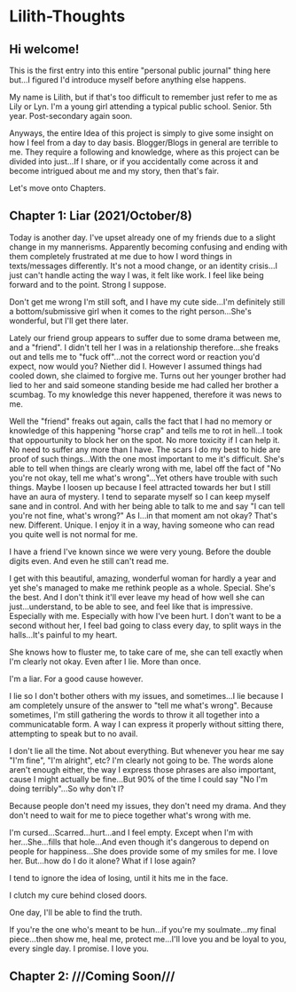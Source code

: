 # Lilith-Thoughts

## Hi welcome!

This is the first entry into this entire "personal public journal" thing here but...I figured I'd introduce myself before anything else happens.

My name is Lilith, but if that's too difficult to remember just refer to me as Lily or Lyn. 
I'm a young girl attending a typical public school. Senior. 5th year. Post-secondary again soon.

Anyways, the entire Idea of this project is simply to give some insight on how I feel from a day to day basis. Blogger/Blogs in general are terrible to me. They require a following and knowledge, where as this project can be divided into just...If I share, or if you accidentally come across it and become intrigued about me and my story, then that's fair.

Let's move onto Chapters.

## Chapter 1: Liar (2021/October/8)

Today is another day. I've upset already one of my friends due to a slight change in my mannerisms. Apparently becoming confusing and ending with them completely frustrated at me due to how I word things in texts/messages differently.
It's not a mood change, or an identity crisis...I just can't handle acting the way I was, it felt like work. I feel like being forward and to the point. Strong I suppose.

Don't get me wrong I'm still soft, and I have my cute side...I'm definitely still a bottom/submissive girl when it comes to the right person...She's wonderful, but I'll get there later.

Lately our friend group appears to suffer due to some drama between me, and a "friend". I didn't tell her I was in a relationship therefore...she freaks out and tells me to "fuck off"...not the correct word or reaction you'd expect, now would you? Niether did I. However I assumed things had cooled down, she claimed to forgive me. Turns out her younger brother had lied to her and said someone standing beside me had called her brother a scumbag. To my knowledge this never happened, therefore it was news to me. 

Well the "friend" freaks out again, calls the fact that I had no memory or knowledge of this happening "horse crap" and tells me to rot in hell...I took that oppourtunity to block her on the spot. No more toxicity if I can help it. No need to suffer any more than I have. The scars I do my best to hide are proof of such things...With the one most important to me it's difficult. She's able to tell when things are clearly wrong with me, label off the fact of "No you're not okay, tell me what's wrong"...Yet others have trouble with such things. Maybe I loosen up because I feel attracted towards her but I still have an aura of mystery. I tend to separate myself so I can keep myself sane and in control. And with her being able to talk to me and say "I can tell you're not fine, what's wrong?" As I...in that moment am not okay? That's new. Different. Unique. I enjoy it in a way, having someone who can read you quite well is not normal for me. 

I have a friend I've known since we were very young. Before the double digits even. And even he still can't read me. 

I get with this beautiful, amazing, wonderful woman for hardly a year and yet she's managed to make me rethink people as a whole. Special. She's the best. And I don't think it'll ever leave my head of how well she can just...understand, to be able to see, and feel like that is impressive. Especially with me. Especially with how I've been hurt. I don't want to be a second without her, I feel bad going to class every day, to split ways in the halls...It's painful to my heart.

She knows how to fluster me, to take care of me, she can tell exactly when I'm clearly not okay. Even after I lie. More than once. 

I'm a liar. For a good cause however. 

I lie so I don't bother others with my issues, and sometimes...I lie because I am completely unsure of the answer to "tell me what's wrong". Because sometimes, I'm still gathering the words to throw it all together into a communicatable form. A way I can express it properly without sitting there, attempting to speak but to no avail. 

I don't lie all the time. Not about everything. But whenever you hear me say "I'm fine", "I'm alright", etc? I'm clearly not going to be. The words alone aren't enough either, the way I express those phrases are also important, cause I might actually be fine...But 90% of the time I could say "No I'm doing terribly"...So why don't I?

Because people don't need my issues, they don't need my drama. And they don't need to wait for me to piece together what's wrong with me.

I'm cursed...Scarred...hurt...and I feel empty. Except when I'm with her...She...fills that hole...And even though it's dangerous to depend on people for happiness...She does provide some of my smiles for me. I love her. But...how do I do it alone? What if I lose again? 

I tend to ignore the idea of losing, until it hits me in the face. 

I clutch my cure behind closed doors. 

One day, I'll be able to find the truth. 

If you're the one who's meant to be hun...if you're my soulmate...my final piece...then show me, heal me, protect me...I'll love you and be loyal to you, every single day. I promise. I love you.


## Chapter 2: ///Coming Soon///
